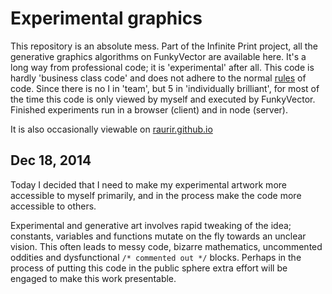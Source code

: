 Experimental graphics
=====================

This repository is an absolute mess. Part of the Infinite Print project, all the generative graphics algorithms on FunkyVector are available here. It's a long way from professional code; it is 'experimental' after all. This code is hardly 'business class code' and does not adhere to the normal [rules](http://www.goodreads.com/quotes/9168-programs-must-be-written-for-people-to-read-and-only) of code. Since there is no I in 'team', but 5 in 'individually brilliant', for most of the time this code is only viewed by myself and executed by FunkyVector. Finished experiments run in a browser (client) and in node (server).

It is also occasionally viewable on [raurir.github.io](http://raurir.github.io/)

Dec 18, 2014
------------

Today I decided that I need to make my experimental artwork more accessible to myself primarily, and in the process make the code more accessible to others.

Experimental and generative art involves rapid tweaking of the idea; constants, variables and functions mutate on the fly towards an unclear vision. This often leads to messy code, bizarre mathematics, uncommented oddities and dysfunctional `/* commented out */` blocks. Perhaps in the process of putting this code in the public sphere extra effort will be engaged to make this work presentable.
